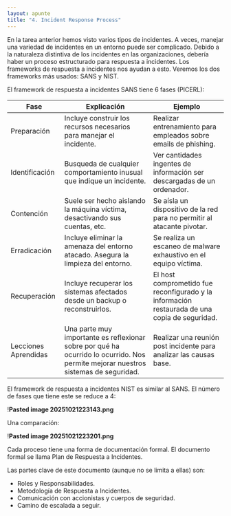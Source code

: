 ```yaml
---
layout: apunte
title: "4. Incident Response Process"
---
```


En la tarea anterior hemos visto varios tipos de incidentes. A veces, manejar una variedad de incidentes en un entorno puede ser complicado. Debido a la naturaleza distintiva de los incidentes en las organizaciones, debería haber un proceso estructurado para respuesta a incidentes. Los frameworks de respuesta a incidentes nos ayudan a esto. Veremos los dos frameworks más usados: SANS y NIST.

El framework de respuesta a incidentes SANS tiene 6 fases (PICERL):

| Fase                 | Explicación                                                                                                                        | Ejemplo                                                                                       |
| -------------------- | ---------------------------------------------------------------------------------------------------------------------------------- | --------------------------------------------------------------------------------------------- |
| Preparación          | Incluye construir los recursos necesarios para manejar el incidente.                                                               | Realizar entrenamiento para empleados sobre emails de phishing.                               |
| Identificación       | Busqueda de cualquier comportamiento inusual que indique un incidente.                                                             | Ver cantidades ingentes de información ser descargadas de un ordenador.                       |
| Contención           | Suele ser hecho aislando la máquina víctima, desactivando sus cuentas, etc.                                                        | Se aísla un dispositivo de la red para no permitir al atacante pivotar.                       |
| Erradicación         | Incluye eliminar la amenaza del entorno atacado. Asegura la limpieza del entorno.                                                  | Se realiza un escaneo de malware exhaustivo en el equipo víctima.                             |
| Recuperación         | Incluye recuperar los sistemas afectados desde un backup o reconstruirlos.                                                         | El host comprometido fue reconfigurado y la información restaurada de una copia de seguridad. |
| Lecciones Aprendidas | Una parte muy importante es reflexionar sobre por qué ha ocurrido lo ocurrido. Nos permite mejorar nuestros sistemas de seguridad. | Realizar una reunión post incidente para analizar las causas base.                            |
El framework de respuesta a incidentes NIST es similar al SANS. El número de fases que tiene este se reduce a 4:

!**Pasted image 20251021223143.png**

Una comparación:

!**Pasted image 20251021223201.png**

Cada proceso tiene una forma de documentación formal. El documento formal se llama Plan de Respuesta a Incidentes.

Las partes clave de este documento (aunque no se limita a ellas) son:

- Roles y Responsabilidades.
- Metodología de Respuesta a Incidentes.
- Comunicación con accionistas y cuerpos de seguridad.
- Camino de escalada a seguir.

